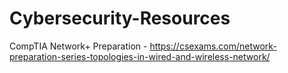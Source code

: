 # Cybersecurity-Resources
CompTIA Network+ Preparation -
https://csexams.com/network-preparation-series-topologies-in-wired-and-wireless-network/
